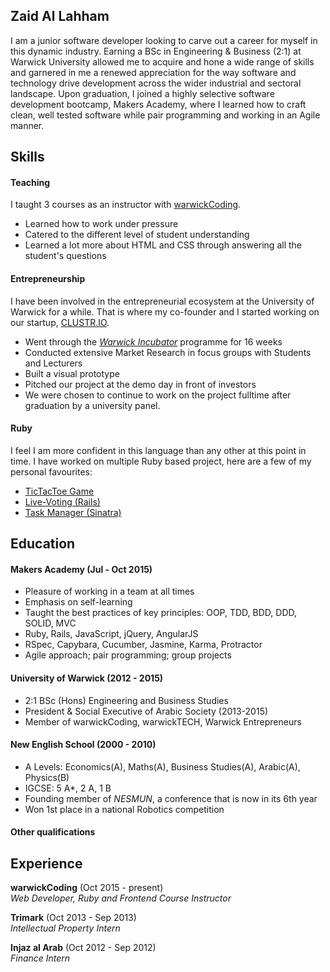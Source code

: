 ## Zaid Al Lahham

I am a junior software developer looking to carve out a career for myself in this dynamic industry. Earning a BSc in Engineering & Business (2:1) at Warwick University allowed me to acquire and hone a wide range of skills and garnered in me a renewed appreciation for the way software and technology drive development across the wider industrial and sectoral landscape. Upon graduation, I joined a highly selective software development bootcamp, Makers Academy, where I learned how to craft clean, well tested software while pair programming and working in an Agile manner.  

## Skills

#### Teaching

I taught 3 courses as an instructor with [warwickCoding](www.warwickcoding.com).

- Learned how to work under pressure
- Catered to the different level of student understanding
- Learned a lot more about HTML and CSS through answering all the student's questions


#### Entrepreneurship

I have been involved in the entrepreneurial ecosystem at the University of Warwick for a while. That is where my co-founder and I started working on our startup, [CLUSTR.IO](www.theclustr.io).

- Went through the *[Warwick Incubator](www.warwickincubator.com)* programme for 16 weeks
- Conducted extensive Market Research in focus groups with Students and Lecturers
- Built a visual prototype
- Pitched our project at the demo day in front of investors
- We were chosen to continue to work on the project fulltime after graduation by a university panel.

#### Ruby

I feel I am more confident in this language than any other at this point in time.
I have worked on multiple Ruby based project, here are a few of my personal favourites:

- [TicTacToe Game](https://github.com/zlahham/tic_tac_toe)
- [Live-Voting (Rails)](https://github.com/zlahham/live-voting)
- [Task Manager (Sinatra)](https://github.com/zlahham/lab-week-virtual-assistant)

## Education

#### Makers Academy (Jul - Oct 2015)

- Pleasure of working in a team at all times
- Emphasis on self-learning
- Taught the best practices of key principles: OOP, TDD, BDD, DDD, SOLID, MVC
- Ruby, Rails, JavaScript, jQuery, AngularJS
- RSpec, Capybara, Cucumber, Jasmine, Karma, Protractor
- Agile approach; pair programming; group projects

#### University of Warwick (2012 - 2015)

- 2:1 BSc (Hons) Engineering and Business Studies
- President & Social Executive of Arabic Society (2013-2015)
- Member of warwickCoding, warwickTECH, Warwick Entrepreneurs

#### New English School (2000 - 2010)

- A Levels: Economics(A), Maths(A), Business Studies(A), Arabic(A), Physics(B)
- IGCSE: 5 A*, 2 A, 1 B
- Founding member of *NESMUN*, a conference that is now in its 6th year
- Won 1st place in a national Robotics competition

#### Other qualifications


## Experience

**warwickCoding** (Oct 2015 - present)    
*Web Developer, Ruby and Frontend Course Instructor*

**Trimark** (Oct 2013 - Sep 2013)   
*Intellectual Property Intern*  

**Injaz al Arab** (Oct 2012 - Sep 2012)   
*Finance Intern*  

<!-- ## Contact/ Other Links

- Phone: +44 77 48632004
- Email: zlahham@gmail.com
- [Linkedin](https://uk.linkedin.com/in/zaidlahham)
- [Twitter](https://twitter.com/zaidlahham)
- [CodeWars](http://www.codewars.com/users/zlahham) -->
